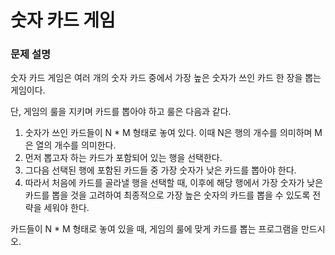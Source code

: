 # 숫자 카드 게임  

### 문제 설명

<p>숫자 카드 게임은 여러 개의 숫자 카드 중에서 가장 높은 숫자가 쓰인 카드 한 장을 뽑는 게임이다.</p>

<p>단, 게임의 룰을 지키며 카드를 뽑아야 하고 룰은 다음과 같다.</p>

<ol>
    <li>숫자가 쓰인 카드들이 N * M 형태로 놓여 있다.
        이때 N은 행의 개수를 의미하며 M은 열의 개수를 의미한다.</li>
    <li>먼저 뽑고자 하는 카드가 포함되어 있는 행을 선택한다.</li>
    <li>그다음 선택된 행에 포함된 카드들 중 가장 숫자가 낮은 카드를 뽑아야 한다.</li>
    <li>따라서 처음에 카드를 골라낼 행을 선택할 때, 이후에 해당 행에서 가장 숫자가 낮은 카드를 뽑을 것을 고려하여 최종적으로 가장 높은 숫자의 카드를 뽑을 수 있도록 전략을 세워야 한다.</li>
</ol>

<p>카드들이 N * M 형태로 놓여 있을 때, 게임의 룰에 맞게 카드를 뽑는 프로그램을 만드시오.</p>
